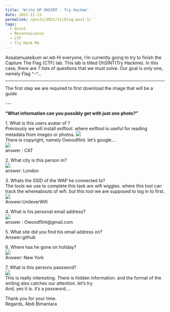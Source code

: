 ```yaml
---
title: 'Write UP OHSINT - Try Hackme'
date: 2021-11-13
permalink: /posts/2021/11/blog-post-1/
tags:
  - Osint
  - Reconnaisance
  - CTF
  - Try Hack Me
---
```

<p>Assalamualaikum wr.wb Hi everyone,
I’m currently going to try to finish the Capture The Flag (CTF) lab. This lab is titled OhSINT(Try Hackme). In this case, there are 7 lists of questions that we must solve. Our goal is only one, namely Flag ^-^…</p>

---
<p>The first step we are required to first download the image that will be a guide</p>
---
<p style="font-weight:bold">“What information can you possibly get with just one photo?”</p>

<p>1. What is this users avatar of ?
<br>Previously we will install exiftool. where exiftool is useful for reading metadata from images or photos.
<img src="https://miro.medium.com/max/720/1*NofoDYQGnIh9blR0vBE2Jg.webp">
<br> There is copyright, namely Owoodflint. let’s google….
<br><img src="https://miro.medium.com/max/640/1*9w6IfGb-uKMvianiJ03evg.webp">
<br> answer : CAT</p>

<p>2. What city is this person in?
<br><img src="https://miro.medium.com/max/640/1*9i3sMdkN888NNgtW5tQU5g.webp">
<br>answer: London</p>

<p>3. Whats the SSID of the WAP he connected to?
<br>The tools we use to complete this task are wifi wiggles. where this tool can track the whereabouts of wifi. but this tool we are supposed to log in to first.
<br><img src="https://miro.medium.com/max/640/1*hpQn3EyBQfw_PmDQeJmcag.webp">
<br> Answer:UnileverWifi </p>

<p>4. What is his personal email address?
<br><img src="https://miro.medium.com/max/720/1*8Cje0RLznXdDD4Tp8WE3tQ.webp">
<br>answer : Owoodflint@gmail.com</p>

<p>5. What site did you find his email address on?
<br>Answer:github</p>

<p>6. Where has he gone on holiday?
<br><img src="https://miro.medium.com/max/720/1*0qMPG8p-fgNn4GvKuXop9g.webp">
<br>Answer: New York</p>

<p>7. What is this persons password?
<br> <img src="https://miro.medium.com/max/720/1*JcEZHOo81q6coAZsCZRHjQ.webp">
<br>This is really interesting. There is hidden information. and the format of the writing also catches our attention. let’s try
<br>And, yes it is. it’s a password….</p>

<p>Thank you for your time.
<br>Regards, Abdi Bimantara</p>
